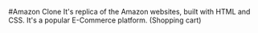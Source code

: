 #Amazon Clone
It's replica of the Amazon websites, built with HTML and CSS.
It's a popular  E-Commerce platform.
(Shopping cart)
